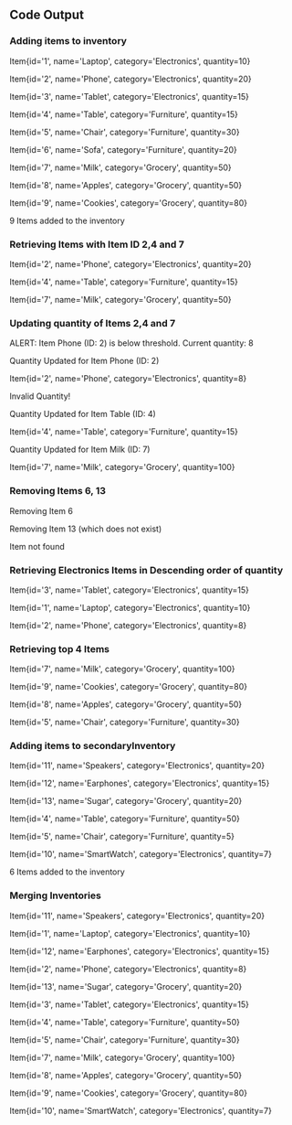 ## Code Output
### Adding items to inventory

Item{id='1', name='Laptop', category='Electronics', quantity=10}

Item{id='2', name='Phone', category='Electronics', quantity=20}

Item{id='3', name='Tablet', category='Electronics', quantity=15}

Item{id='4', name='Table', category='Furniture', quantity=15}

Item{id='5', name='Chair', category='Furniture', quantity=30}

Item{id='6', name='Sofa', category='Furniture', quantity=20}

Item{id='7', name='Milk', category='Grocery', quantity=50}

Item{id='8', name='Apples', category='Grocery', quantity=50}

Item{id='9', name='Cookies', category='Grocery', quantity=80}

9 Items added to the inventory



### Retrieving Items with Item ID 2,4 and 7
Item{id='2', name='Phone', category='Electronics', quantity=20}

Item{id='4', name='Table', category='Furniture', quantity=15}

Item{id='7', name='Milk', category='Grocery', quantity=50}




### Updating quantity of Items 2,4 and 7

ALERT: Item Phone (ID: 2) is below threshold. Current quantity: 8

Quantity Updated for Item Phone (ID: 2)

Item{id='2', name='Phone', category='Electronics', quantity=8}


Invalid Quantity!

Quantity Updated for Item Table (ID: 4)

Item{id='4', name='Table', category='Furniture', quantity=15}


Quantity Updated for Item Milk (ID: 7)

Item{id='7', name='Milk', category='Grocery', quantity=100}



### Removing Items 6, 13

Removing Item 6


Removing Item 13 (which does not exist)

Item not found



### Retrieving Electronics Items in Descending order of quantity

Item{id='3', name='Tablet', category='Electronics', quantity=15}

Item{id='1', name='Laptop', category='Electronics', quantity=10}

Item{id='2', name='Phone', category='Electronics', quantity=8}



### Retrieving top 4 Items

Item{id='7', name='Milk', category='Grocery', quantity=100}

Item{id='9', name='Cookies', category='Grocery', quantity=80}

Item{id='8', name='Apples', category='Grocery', quantity=50}

Item{id='5', name='Chair', category='Furniture', quantity=30}



### Adding items to secondaryInventory

Item{id='11', name='Speakers', category='Electronics', quantity=20}

Item{id='12', name='Earphones', category='Electronics', quantity=15}

Item{id='13', name='Sugar', category='Grocery', quantity=20}

Item{id='4', name='Table', category='Furniture', quantity=50}

Item{id='5', name='Chair', category='Furniture', quantity=5}

Item{id='10', name='SmartWatch', category='Electronics', quantity=7}

6 Items added to the inventory



### Merging Inventories

Item{id='11', name='Speakers', category='Electronics', quantity=20}

Item{id='1', name='Laptop', category='Electronics', quantity=10}

Item{id='12', name='Earphones', category='Electronics', quantity=15}

Item{id='2', name='Phone', category='Electronics', quantity=8}

Item{id='13', name='Sugar', category='Grocery', quantity=20}

Item{id='3', name='Tablet', category='Electronics', quantity=15}

Item{id='4', name='Table', category='Furniture', quantity=50}

Item{id='5', name='Chair', category='Furniture', quantity=30}

Item{id='7', name='Milk', category='Grocery', quantity=100}

Item{id='8', name='Apples', category='Grocery', quantity=50}

Item{id='9', name='Cookies', category='Grocery', quantity=80}

Item{id='10', name='SmartWatch', category='Electronics', quantity=7}

